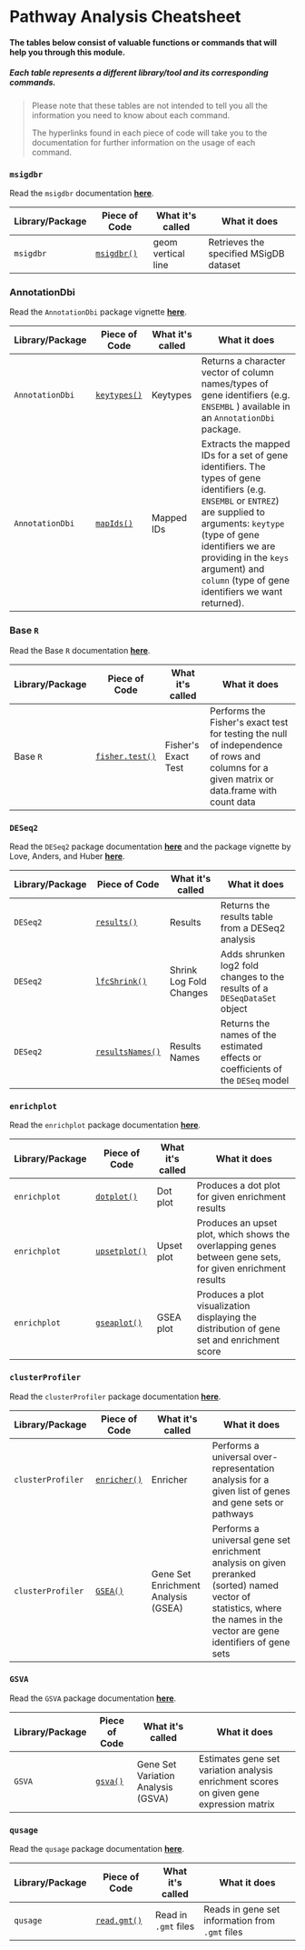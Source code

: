 # Pathway Analysis Cheatsheet

#### The tables below consist of valuable functions or commands that will help you through this module.
##### Each table represents a different library/tool and its corresponding commands.
> Please note that these tables are not intended to tell you all the information you need to know about each command.
>
> The hyperlinks found in each piece of code will take you to the documentation for further information on the usage of each command.

<div style="page-break-after: always;"></div>

### `msigdbr`

Read the `msigdbr` documentation [**here**](https://www.rdocumentation.org/packages/msigdbr/versions/7.1.1).

| Library/Package| Piece of Code| What it's called| What it does |
|----------------|--------------|-----------------|--------------|
| `msigdbr`| [`msigdbr()`](https://www.rdocumentation.org/packages/msigdbr/versions/7.1.1/topics/msigdbr)| geom vertical line| Retrieves the specified MSigDB dataset |

### AnnotationDbi 
Read the `AnnotationDbi` package vignette [**here**](http://bioconductor.org/packages/release/bioc/vignettes/AnnotationDbi/inst/doc/IntroToAnnotationPackages.pdf).

| Library/Package                                  | Piece of Code                               | What it's called                               | What it does                                                                                                                                   |
|-----------------------------------------|---------------------------------------------|-------------------------|------------------------------------------------------------------------|
| `AnnotationDbi`        | [`keytypes()`](https://bioconductor.org/packages/release/bioc/vignettes/AnnotationDbi/inst/doc/IntroToAnnotationPackages.pdf)      | Keytypes     | Returns a character vector of column names/types of gene identifiers (e.g. `ENSEMBL` ) available in an `AnnotationDbi` package.                                              |
| `AnnotationDbi`       | [`mapIds()`](https://www.rdocumentation.org/packages/AnnotationDbi/versions/1.44.0/topics/AnnotationDb-objects) | Mapped IDs       | Extracts the mapped IDs for a set of gene identifiers. The types of gene identifiers (e.g. `ENSEMBL` or `ENTREZ`) are supplied to arguments: `keytype` (type of gene identifiers we are providing in the `keys` argument) and  `column` (type of gene identifiers we want returned).                                 |  

### Base `R`

Read the Base `R` documentation [**here**](https://www.rdocumentation.org/packages/base/versions/3.5.1).

|Library/Package|Piece of Code|What it's called| What it does|
|---------------|-------------|----------------|-------------|
| Base `R`| [`fisher.test()`](https://www.rdocumentation.org/packages/stats/versions/3.6.2/topics/fisher.test)| Fisher's Exact Test | Performs the Fisher's exact test for testing the null of independence of rows and columns for a given matrix or data.frame with count data |

<div style="page-break-after: always;"></div>

### `DESeq2`

Read the `DESeq2` package documentation [**here**](https://bioc.ism.ac.jp/packages/3.8/bioc/manuals/DESeq2/man/DESeq2.pdf) and the package vignette by Love, Anders, and Huber [**here**](https://bioconductor.org/packages/release/bioc/vignettes/DESeq2/inst/doc/DESeq2.html).

| Library/Package               | Piece of Code                                                 | What it's called      | What it does                                                             |
|-------------------------------|--------------------------------------------------------------|--------------------------------|--------------------------------------------------------------------------|
| `DESeq2`                | [`results()`](https://www.rdocumentation.org/packages/DESeq2/versions/1.12.3/topics/results)             | Results                                         | Returns the results table from a DESeq2 analysis                         |
| `DESeq2`                | [`lfcShrink()`](https://rdrr.io/bioc/DESeq2/man/lfcShrink.html)            | Shrink Log Fold Changes                                        | Adds shrunken log2 fold changes to the results of a `DESeqDataSet` object                         |
| `DESeq2`                | [`resultsNames()`](https://www.rdocumentation.org/packages/DESeq2/versions/1.12.3/topics/results)            | Results Names                                        | Returns the names of the estimated effects or coefficients of the `DESeq` model                         |

### `enrichplot`

Read the `enrichplot` package documentation [**here**](https://bioconductor.org/packages/devel/bioc/manuals/enrichplot/man/enrichplot.pdf).

| Library/Package               | Piece of Code                                                 | What it's called      | What it does                                                             |
|-------------------------------|--------------------------------------------------------------|--------------------------------|--------------------------------------------------------------------------|
| `enrichplot`                | [`dotplot()`](https://yulab-smu.github.io/clusterProfiler-book/chapter12.html#dot-plot)             | Dot plot                                         | Produces a dot plot for given enrichment results                         |
| `enrichplot`                | [`upsetplot()`](https://yulab-smu.github.io/clusterProfiler-book/chapter12.html#upset-plot)             | Upset plot                                       | Produces an upset plot, which shows the overlapping genes between gene sets, for given enrichment results                      |
| `enrichplot`                | [`gseaplot()`](https://yulab-smu.github.io/clusterProfiler-book/chapter12.html#running-score-and-preranked-list-of-gsea-result)             | GSEA plot                                       | Produces a plot visualization displaying the distribution of gene set and enrichment score                      |

### `clusterProfiler`

Read the `clusterProfiler` package documentation [**here**](https://www.rdocumentation.org/packages/clusterProfiler/versions/3.0.4).

| Library/Package               | Piece of Code                                                 | What it's called      | What it does                                                             |
|-------------------------------|--------------------------------------------------------------|--------------------------------|--------------------------------------------------------------------------|
| `clusterProfiler`                | [`enricher()`](https://www.rdocumentation.org/packages/clusterProfiler/versions/3.0.4/topics/enricher)             | Enricher                                         | Performs a universal over-representation analysis for a given list of genes and gene sets or pathways             |
| `clusterProfiler`                | [`GSEA()`](https://www.rdocumentation.org/packages/clusterProfiler/versions/3.0.4/topics/GSEA)             | Gene Set Enrichment Analysis (GSEA)                                         | Performs a universal gene set enrichment analysis on given preranked (sorted) named vector of statistics, where the names in the vector are gene identifiers of gene sets                     |

<div style="page-break-after: always;"></div>

### `GSVA`

Read the `GSVA` package documentation [**here**](https://www.rdocumentation.org/packages/GSVA/versions/1.20.0).

| Library/Package               | Piece of Code                                                 | What it's called      | What it does                                                             |
|-------------------------------|--------------------------------------------------------------|--------------------------------|--------------------------------------------------------------------------|
| `GSVA`                | [`gsva()`](https://www.rdocumentation.org/packages/GSVA/versions/1.20.0/topics/gsva)             | Gene Set Variation Analysis (GSVA)                                         | Estimates gene set variation analysis enrichment scores on given gene expression matrix                       |


### `qusage`

Read the `qusage` package documentation [**here**](https://www.rdocumentation.org/packages/qusage/versions/2.4.0).

| Library/Package|Piece of Code| What it's called| What it does  |
|----------------|-------------|-----------------|---------------|
| `qusage` | [`read.gmt()`](https://www.rdocumentation.org/packages/qusage/versions/2.4.0/topics/read.gmt) | Read in `.gmt` files | Reads in gene set information from `.gmt` files |
